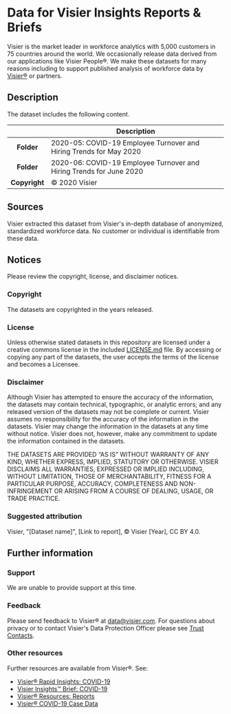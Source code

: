# Data for Visier Insights Reports & Briefs

Visier is the market leader in workforce analytics with 5,000 customers in 75 countries around the world. We occasionally release data derived from our applications like Visier People®.  We make these datasets for many reasons including to support published analysis of workforce data by [Visier®](http://www.visier.com/) or partners.

## Description
The dataset includes the following content. 

| | Description |
| :---: | --- |
| **Folder** | 2020-05: COVID-19 Employee Turnover and Hiring Trends for May 2020 |
| **Folder** | 2020-06: COVID-19 Employee Turnover and Hiring Trends for June 2020 |
| **Copyright** | © 2020 Visier |

## Sources
Visier extracted this dataset from Visier's in-depth database of anonymized, standardized workforce data. No customer or individual is identifiable from these data.

## Notices
Please review the copyright, license, and disclaimer notices. 

### Copyright
The datasets are copyrighted in the years released. 

### License
Unless otherwise stated datasets in this repository are licensed under a creative commons license in the included [LICENSE.md](LICENSE.md) file. By accessing or copying any part of the datasets, the user accepts the terms of the license and becomes a Licensee.

### Disclaimer
Although Visier has attempted to ensure the accuracy of the information, the datasets may contain technical, typographic, or analytic errors; and any released version of the datasets may not be complete or current. Visier assumes no responsibility for the accuracy of the information in the datasets. Visier may change the information in the datasets at any time without notice. Visier does not, however, make any commitment to update the information contained in the datasets.


THE DATASETS ARE PROVIDED “AS IS” WITHOUT WARRANTY OF ANY KIND, WHETHER EXPRESS, IMPLIED, STATUTORY OR OTHERWISE. VISIER DISCLAIMS ALL WARRANTIES, EXPRESSED OR IMPLIED INCLUDING, WITHOUT LIMITATION, THOSE OF MERCHANTABILITY, FITNESS FOR A PARTICULAR PURPOSE, ACCURACY, COMPLETENESS AND NON-INFRINGEMENT OR ARISING FROM A COURSE OF DEALING, USAGE, OR TRADE PRACTICE.

### Suggested attribution ###
Visier, "[Dataset name]", [Link to report], © Visier [Year], CC BY 4.0. 

## Further information

### Support 
We are unable to provide support at this time. 

### Feedback
Please send feedback to Visier® at [data@visier.com](mailto:data@visier.com). For questions about privacy or to contact Visier's Data Protection Officer please see [Trust Contacts](https://www.visier.com/trust/).

### Other resources
Further resources are available from Visier®. See:
* [Visier® Rapid Insights: COVID-19](https://www.visier.com/wp-content/uploads/2020/03/Visier-People-CrisisManagement.pdf)
* [Visier Insights™ Brief: COVID-19](https://visier.com/lp/covid-19-employee-turnover-hiring-trends-thanks/)
* [Visier® Resources: Reports](https://www.visier.com/resources/?type=reports&sort=popularity&topic=)
* [Visier® COVID-19 Case Data](https://github.com/VisierSolutionsInc/VisierCOVID19CaseData)